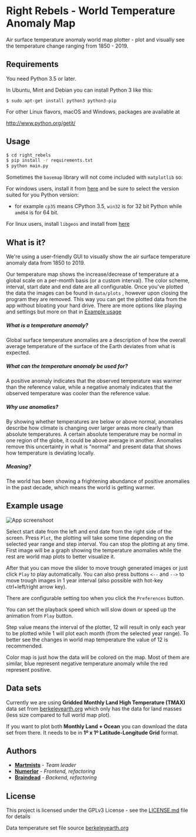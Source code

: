 # Right Rebels - World Temperature Anomaly Map

Air surface temperature anomaly world map plotter - plot and visually see the temperature change ranging from 1850 - 2019.

## Requirements

You need Python 3.5 or later.

In Ubuntu, Mint and Debian you can install Python 3 like this:

    $ sudo apt-get install python3 python3-pip

For other Linux flavors, macOS and Windows, packages are available at

  http://www.python.org/getit/

## Usage

```bash
$ cd right_rebels
$ pip install -r requirements.txt
$ python main.py
```

Sometimes the `basemap` library will not come included with `matplotlib` so:

For windows users, install it from [here](https://www.lfd.uci.edu/~gohlke/pythonlibs/#basemap) and be sure to select the version suited for you Python version:
- for example `cp35` means CPython 3.5, `win32` is for 32 bit Python while `amd64` is for 64 bit.

For linux users, install `libgeos` and install from [here](https://github.com/matplotlib/basemap/archive/master.zip)

## What is it?

We're using a user-friendly GUI to visually show the air surface temperature anomaly data from 1850 to 2019.

Our temperature map shows the increase/decrease of temperature at a global scale on a per-month basis (or a custom interval).
The color scheme, interval, start date and end date are all configurable.
Once you've plotted the data the images can be found in `data/plots` , however upon closing the program they are removed.
This way you can get the plotted data from the app without bloating your hard drive.
There are more options like playing and settings but more on that in [Example usage](##example-usage)


##### What is a temperature anomaly?

Global surface temperature anomalies are a description of how the overall average temperature of the surface of the Earth deviates from what is expected.

##### What can the temperature anomaly be used for?

A positive anomaly indicates that the observed temperature was warmer than the reference value, 
while a negative anomaly indicates that the observed temperature was cooler than the reference value.

##### Why use anomalies?

By showing whether temperatures are below or above normal, anomalies describe how climate is changing 
over larger areas more clearly than absolute temperatures. A certain absolute temperature may be normal 
in one region of the globe, it could be above average in another. 
Anomalies remove this uncertainty in what is "normal" and present data that shows how temperature is 
deviating locally.

##### Meaning?

The world has been showing a frightening abundance of positive anomalies in the past decade, which means the 
world is getting warmer.

## Example usage

![App screenshoot](https://i.imgur.com/HK7CZ3E.png)

Select start date from the left and end date from the right side of the screen.
Press `Plot`, the plotting will take some time depending on the selected year range and step interval.
You can stop the plotting at any time. First image will be a graph showing the temperature anomalies while
the rest are world map plots to better visualize it.

After that you can move the slider to move trough
generated images or just click `Play` to play automatically. You can also press buttons
`<--` and `-->` to move trough images in 1 year interval (also possible with hot-key ctrl+left/right arrow key).

There are configurable setting too when you click the `Preferences` button.

You can set the playback speed which will slow down or speed up the animation from `Play` button.

Step value means the interval of the plotter, 12 will result in only each year to be plotted
while 1 will plot each month (from the selected year range). To better see the changes in world map
temperature the value of 12 is recommended.

Color map is just how the data will be colored on the map. Most of them are similar,
blue represent negative temperature anomaly while the red represent positive.

## Data sets

Currently we are using **Gridded Monthly Land High Temperature (TMAX)**  data set from
[berkeleyearth.org](http://berkeleyearth.org/data/) which only has the data for land masses 
(less size compared to full world map plot).

If you want to plot both **Monthly Land + Ocean** you can download the data set from there.
It needs to be in **1º x 1º Latitude-Longitude Grid** format.

## Authors

* **[Martmists](https://github.com/martmists)** - *Team leader*
* **[Numerlor](https://github.com/Numerlor)** - *Frontend, refactoring*
* **[Braindead](https://github.com/albertopoljak)** - *Backend, refactoring*

## License

This project is licensed under the GPLv3 License - see the [LICENSE.md](LICENSE.md) file for details

Data temperature set file source [berkeleyearth.org](http://berkeleyearth.org/data/)
